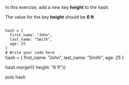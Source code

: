 In this exercise,
add a new key
**height** to the hash.

The value for the key
**height** should be
**6 ft**.

<codeblock language="ruby" type="exercise" testMode="fixedInput">
<code>
hash = {
  first_name: "John",
  last_name: "Smith",
  age: 25
}
# Write your code here
</code>

<solution>
hash = {
  first_name: "John",
  last_name: "Smith",
  age: 25
}

hash.merge!({ height: "6 ft"})

puts hash
</solution>
</codeblock>
